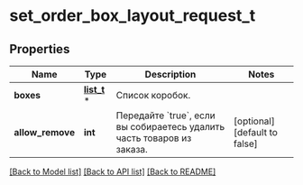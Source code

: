 # set_order_box_layout_request_t

## Properties
Name | Type | Description | Notes
------------ | ------------- | ------------- | -------------
**boxes** | [**list_t**](order_box_layout_dto.md) \* | Список коробок. | 
**allow_remove** | **int** | Передайте &#x60;true&#x60;, если вы собираетесь удалить часть товаров из заказа. | [optional] [default to false]

[[Back to Model list]](../README.md#documentation-for-models) [[Back to API list]](../README.md#documentation-for-api-endpoints) [[Back to README]](../README.md)


